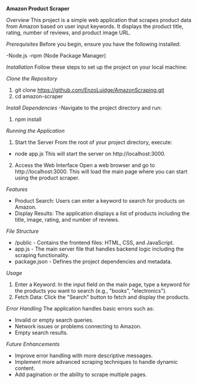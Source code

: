 ****Amazon Product Scraper****

*Overview*
This project is a simple web application that scrapes product data from Amazon based on user input keywords. It displays the product title, rating, number of reviews, and product image URL.

*Prerequisites*
Before you begin, ensure you have the following installed:

-Node.js
-npm (Node Package Manager)

*Installation*
Follow these steps to set up the project on your local machine:

_Clone the Repository_
1. git clone https://github.com/EnzoLuidge/AmazonScraping.git
2. cd amazon-scraper

_Install Dependencies_
-Navigate to the project directory and run:
1. npm install

*Running the Application*
1. Start the Server
From the root of your project directory, execute:
- node app.js
This will start the server on http://localhost:3000.
2. Access the Web Interface
Open a web browser and go to http://localhost:3000. This will load the main page where you can start using the product scraper.

*Features*
- Product Search: Users can enter a keyword to search for products on Amazon.
- Display Results: The application displays a list of products including the title, image, rating, and number of reviews.

*File Structure*
- /public - Contains the frontend files: HTML, CSS, and JavaScript.
- app.js - The main server file that handles backend logic including the scraping functionality.
- package.json - Defines the project dependencies and metadata.

*Usage*
1. Enter a Keyword: In the input field on the main page, type a keyword for the products you want to search (e.g., "books", "electronics").
2. Fetch Data: Click the "Search" button to fetch and display the products.

*Error Handling*
The application handles basic errors such as:

- Invalid or empty search queries.
- Network issues or problems connecting to Amazon.
- Empty search results.

*Future Enhancements*
- Improve error handling with more descriptive messages.
- Implement more advanced scraping techniques to handle dynamic content.
- Add pagination or the ability to scrape multiple pages.
